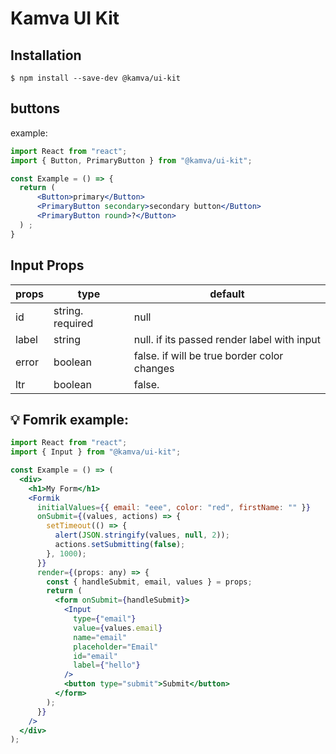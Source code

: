 # Kamva UI Kit

## Installation

```
$ npm install --save-dev @kamva/ui-kit
```

## buttons

example:

```jsx
import React from "react";
import { Button, PrimaryButton } from "@kamva/ui-kit";

const Example = () => {
  return (
      <Button>primary</Button>
      <PrimaryButton secondary>secondary button</Button>
      <PrimaryButton round>?</Button>
  ) ;
}
```

## Input Props

| props | type             | default                                     |
| ----- | ---------------- | ------------------------------------------- |
| id    | string. required | null                                        |
| label | string           | null. if its passed render label with input |
| error | boolean          | false. if will be true border color changes |
| ltr   | boolean          | false.                                      |

## 💡 Fomrik example:

```jsx
import React from "react";
import { Input } from "@kamva/ui-kit";

const Example = () => (
  <div>
    <h1>My Form</h1>
    <Formik
      initialValues={{ email: "eee", color: "red", firstName: "" }}
      onSubmit={(values, actions) => {
        setTimeout(() => {
          alert(JSON.stringify(values, null, 2));
          actions.setSubmitting(false);
        }, 1000);
      }}
      render={(props: any) => {
        const { handleSubmit, email, values } = props;
        return (
          <form onSubmit={handleSubmit}>
            <Input
              type={"email"}
              value={values.email}
              name="email"
              placeholder="Email"
              id="email"
              label={"hello"}
            />
            <button type="submit">Submit</button>
          </form>
        );
      }}
    />
  </div>
);
```
